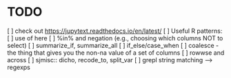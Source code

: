 # TODO


[ ] check out https://jupytext.readthedocs.io/en/latest/
[ ] Useful R patterns:
    [ ] use of here
    [ ] %in% and negation (e.g., choosing which columns NOT to select)
    [ ] summarize_if, summarize_all
    [ ] if_else/case_when
    [ ] coalesce - the thing that gives you the non-na value of a set of columns
    [ ] rowwse and across
    [ ] sjmisc::  dicho, recode_to, split_var
    [ ] grepl string matching --> regexps

